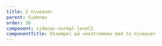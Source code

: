 ```yaml
---
title: 2 niveauer
parent: Sidenav
order: 30
component: sidenav-normal-level2
componentTitle: Eksempel på venstremenu med to niveauer
---
```

